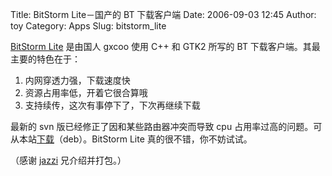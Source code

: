Title: BitStorm Lite－国产的 BT 下载客户端
Date: 2006-09-03 12:45
Author: toy
Category: Apps
Slug: bitstorm_lite

[BitStorm Lite](http://sourceforge.net/projects/bbom/) 是由国人 gxcoo
使用 C++ 和 GTK2 所写的 BT 下载客户端。其最主要的特色在于：

1.  内网穿透力强，下载速度快
2.  资源占用率低，开着它很合算哦
3.  支持续传，这次有事停下了，下次再继续下载

最新的 svn 版已经修正了因和某些路由器冲突而导致 cpu
占用率过高的问题。可从本站[下载](http://linuxtoy.org/deb/bitstromlite_0.3-1_i386.deb)（deb）。BitStorm
Lite 真的很不错，你不妨试试。

（感谢 [jazzi](http://hi.baidu.com/jazzi) 兄介绍并打包。）
